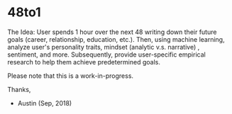 # 48to1
The Idea: User spends 1 hour over the next 48 writing down their future goals (career, relationship, education, etc.). Then, using machine learning, analyze user's personality traits, mindset (analytic v.s. narrative) , sentiment, and more. Subsequently, provide user-specific empirical research to help them achieve predetermined goals.

Please note that this is a work-in-progress. 

Thanks,
- Austin (Sep, 2018)
